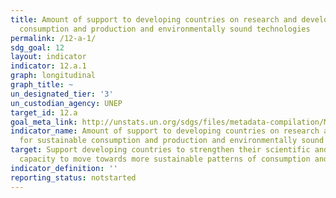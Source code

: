 ```yaml
---
title: Amount of support to developing countries on research and development for sustainable
  consumption and production and environmentally sound technologies
permalink: /12-a-1/
sdg_goal: 12
layout: indicator
indicator: 12.a.1
graph: longitudinal
graph_title: ~
un_designated_tier: '3'
un_custodian_agency: UNEP
target_id: 12.a
goal_meta_link: http://unstats.un.org/sdgs/files/metadata-compilation/Metadata-Goal-12.pdf
indicator_name: Amount of support to developing countries on research and development
  for sustainable consumption and production and environmentally sound technologies
target: Support developing countries to strengthen their scientific and technological
  capacity to move towards more sustainable patterns of consumption and production.
indicator_definition: ''
reporting_status: notstarted
---
```

